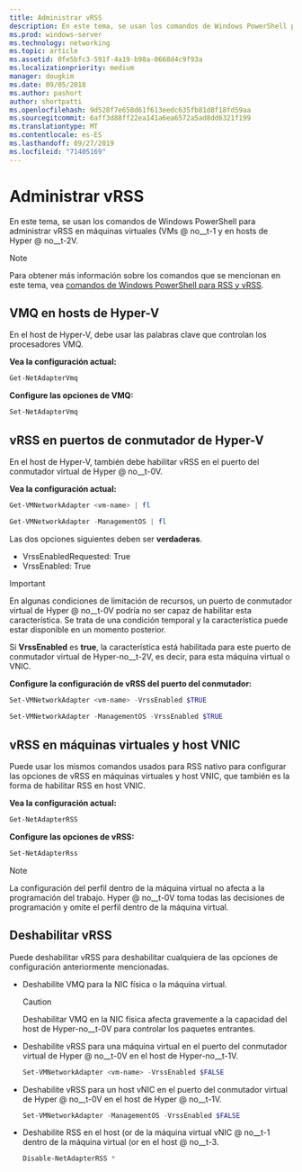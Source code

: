 ```yaml
---
title: Administrar vRSS
description: En este tema, se usan los comandos de Windows PowerShell para administrar vRSS en máquinas virtuales (VM) y en hosts de Hyper-V.
ms.prod: windows-server
ms.technology: networking
ms.topic: article
ms.assetid: 0fe5bfc3-591f-4a19-b98a-0668d4c9f93a
ms.localizationpriority: medium
manager: dougkim
ms.date: 09/05/2018
ms.author: pashort
author: shortpatti
ms.openlocfilehash: 9d528f7e658d61f613eedc635fb81d8f18fd59aa
ms.sourcegitcommit: 6aff3d88ff22ea141a6ea6572a5ad8dd6321f199
ms.translationtype: MT
ms.contentlocale: es-ES
ms.lasthandoff: 09/27/2019
ms.locfileid: "71405169"
---
```

# <a name="manage-vrss"></a>Administrar vRSS

En este tema, se usan los comandos de Windows PowerShell para administrar vRSS en máquinas virtuales \(VMs @ no__t-1 y en hosts de Hyper @ no__t-2V.

>[!NOTE]
>Para obtener más información sobre los comandos que se mencionan en este tema, vea [comandos de Windows PowerShell para RSS y vRSS](vrss-wps.md).

## <a name="vmq-on-hyper-v-hosts"></a>VMQ en hosts de Hyper-V

En el host de Hyper-V, debe usar las palabras clave que controlan los procesadores VMQ.

**Vea la configuración actual:** 

```PowerShell
Get-NetAdapterVmq
```

**Configure las opciones de VMQ:** 

```PowerShell
Set-NetAdapterVmq
```


## <a name="vrss-on-hyper-v-switch-ports"></a>vRSS en puertos de conmutador de Hyper-V

En el host de Hyper-V, también debe habilitar vRSS en el puerto del conmutador virtual de Hyper @ no__t-0V.

**Vea la configuración actual:**

```PowerShell
Get-VMNetworkAdapter <vm-name> | fl

Get-VMNetworkAdapter -ManagementOS | fl
```
    
Las dos opciones siguientes deben ser **verdaderas**. 

- VrssEnabledRequested: True
- VrssEnabled: True
    
>[!IMPORTANT]
>En algunas condiciones de limitación de recursos, un puerto de conmutador virtual de Hyper @ no__t-0V podría no ser capaz de habilitar esta característica. Se trata de una condición temporal y la característica puede estar disponible en un momento posterior.
>
>Si **VrssEnabled** es **true**, la característica está habilitada para este puerto de conmutador virtual de Hyper-no__t-2V, es decir, para esta máquina virtual o VNIC.

**Configure la configuración de vRSS del puerto del conmutador:**

```PowerShell
Set-VMNetworkAdapter <vm-name> -VrssEnabled $TRUE
    
Set-VMNetworkAdapter -ManagementOS -VrssEnabled $TRUE
```

## <a name="vrss-in-vms-and-host-vnics"></a>vRSS en máquinas virtuales y host VNIC

Puede usar los mismos comandos usados para RSS nativo para configurar las opciones de vRSS en máquinas virtuales y host VNIC, que también es la forma de habilitar RSS en host VNIC.  

**Vea la configuración actual:**

```PowerShell
Get-NetAdapterRSS
```

**Configure las opciones de vRSS:**

```PowerShell
Set-NetAdapterRss
```

>[!NOTE]
> La configuración del perfil dentro de la máquina virtual no afecta a la programación del trabajo. Hyper @ no__t-0V toma todas las decisiones de programación y omite el perfil dentro de la máquina virtual.

## <a name="disable-vrss"></a>Deshabilitar vRSS

Puede deshabilitar vRSS para deshabilitar cualquiera de las opciones de configuración anteriormente mencionadas.

- Deshabilite VMQ para la NIC física o la máquina virtual.

  >[!CAUTION]
  >Deshabilitar VMQ en la NIC física afecta gravemente a la capacidad del host de Hyper-no__t-0V para controlar los paquetes entrantes.

- Deshabilite vRSS para una máquina virtual en el puerto del conmutador virtual de Hyper @ no__t-0V en el host de Hyper-no__t-1V.

   ```PowerShell
   Set-VMNetworkAdapter <vm-name> -VrssEnabled $FALSE
   ```

- Deshabilite vRSS para un host vNIC en el puerto del conmutador virtual de Hyper @ no__t-0V en el host de Hyper @ no__t-1V.

   ```PowerShell
   Set-VMNetworkAdapter -ManagementOS -VrssEnabled $FALSE
   ```

- Deshabilite RSS en el host \(or de la máquina virtual vNIC @ no__t-1 dentro de la máquina virtual \(or en el host @ no__t-3.

   ```PowerShell
   Disable-NetAdapterRSS *
   ```

